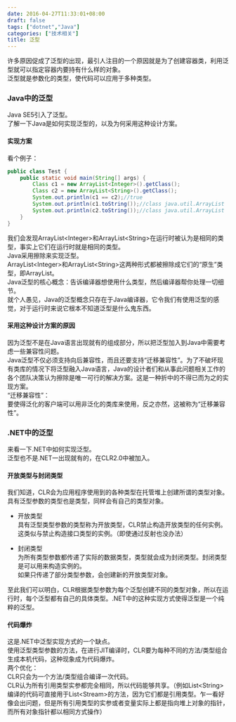 ```yaml
---
date: 2016-04-27T11:33:01+08:00
draft: false
tags: ["dotnet","Java"]
categories: ["技术相关"]
title: 泛型
---
```

许多原因促成了泛型的出现，最引人注目的一个原因就是为了创建容器类，利用泛型就可以指定容器内要持有什么样的对象。  
泛型就是参数化的类型，使代码可以应用于多种类型。  

### Java中的泛型

Java SE5引入了泛型。  
了解一下Java是如何实现泛型的，以及为何采用这种设计方案。

#### 实现方案
看个例子：
```java
public class Test {
    public static void main(String[] args) {
        Class c1 = new ArrayList<Integer>().getClass();
        Class c2 = new ArrayList<String>().getClass();
        System.out.println(c1 == c2);//true
        System.out.println(c1.toString());//class java.util.ArrayList
        System.out.println(c2.toString());//class java.util.ArrayList
    }
}
```
我们会发现ArrayList&lt;Integer&gt;和ArrayList&lt;String&gt;在运行时被认为是相同的类型，事实上它们在运行时就是相同的类型。  
Java采用擦除来实现泛型。  
ArrayList&lt;Integer&gt;和ArrayList&lt;String&gt;这两种形式都被擦除成它们的“原生”类型，即ArrayList。  
Java泛型的核心概念：告诉编译器想使用什么类型，然后编译器帮你处理一切细节。  
就个人愚见，Java的泛型概念只存在于Java编译器，它令我们有使用泛型的感觉，对于运行时来说它根本不知道泛型是什么鬼东西。

#### 采用这种设计方案的原因
因为泛型不是在Java语言出现就有的组成部分，所以把泛型加入到Java中需要考虑一些兼容性问题。  
Java泛型不仅必须支持向后兼容性，而且还要支持“迁移兼容性”。为了不破坏现有类库的情况下将泛型融入Java语言，Java的设计者们和从事此问题相关工作的各个团队决策认为擦除是唯一可行的解决方案。这是一种折中的不得已而为之的实现方案。  
“迁移兼容性”：  
要使得泛化的客户端可以用非泛化的类库来使用，反之亦然，这被称为“迁移兼容性”。

### .NET中的泛型
来看一下.NET中如何实现泛型。  
泛型也不是.NET一出现就有的，在CLR2.0中被加入。  

#### 开放类型与封闭类型
我们知道，CLR会为应用程序使用到的各种类型在托管堆上创建所谓的类型对象。  
具有泛型参数的类型也是类型，同样会有自己的类型对象。

- 开放类型  
具有泛型类型参数的类型称为开放类型，CLR禁止构造开放类型的任何实例。这类似与禁止构造接口类型的实例。（即使通过反射也没办法）

- 封闭类型  
为所有类型参数都传递了实际的数据类型，类型就会成为封闭类型。封闭类型是可以用来构造实例的。  
如果只传递了部分类型参数，会创建新的开放类型对象。  

至此我们可以明白，CLR根据类型参数为每个泛型创建不同的类型对象，所以在运行时，每个泛型都有自己的具体类型。.NET中的这种实现方式使得泛型是一个纯粹的泛型。

#### 代码爆炸
这是.NET中泛型实现方式的一个缺点。  
使用泛型类型参数的方法，在进行JIT编译时，CLR要为每种不同的方法/类型组合生成本机代码，这种现象成为代码爆炸。  
两个优化：  
CLR只会为一个方法/类型组合编译一次代码。  
CLR认为所有引用类型实参都完全相同，所以代码能够共享。（例如List&lt;String&gt;编译的代码可直接用于List&lt;Stream&gt;的方法，因为它们都是引用类型。乍一看好像会出问题，但是所有引用类型的实参或者变量实际上都是指向堆上对象的指针，而所有对象指针都以相同方式操作）